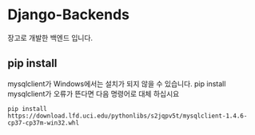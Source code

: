 # Django-Backends
장고로 개발한 백엔드 입니다.

## pip install
mysqlclient가 Windows에서는 설치가 되지 않을 수 있습니다.
pip install mysqlclient가 오류가 뜬다면 다음 명령어로 대체 하십시요
```pip
pip install https://download.lfd.uci.edu/pythonlibs/s2jqpv5t/mysqlclient-1.4.6-cp37-cp37m-win32.whl
```